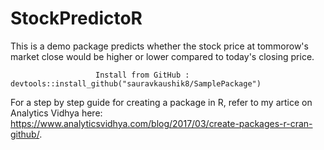 # StockPredictoR

This is a demo package predicts whether the stock price at tommorow's market close would be higher or lower compared to today's closing price.

                       Install from GitHub :  devtools::install_github("sauravkaushik8/SamplePackage")

For a step by step guide for creating a package in R, refer to my artice on Analytics Vidhya here: https://www.analyticsvidhya.com/blog/2017/03/create-packages-r-cran-github/.
